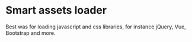 Smart assets loader
===================

Best was for loading javascript and css libraries, for instance jQuery, Vue, Bootstrap and more.
